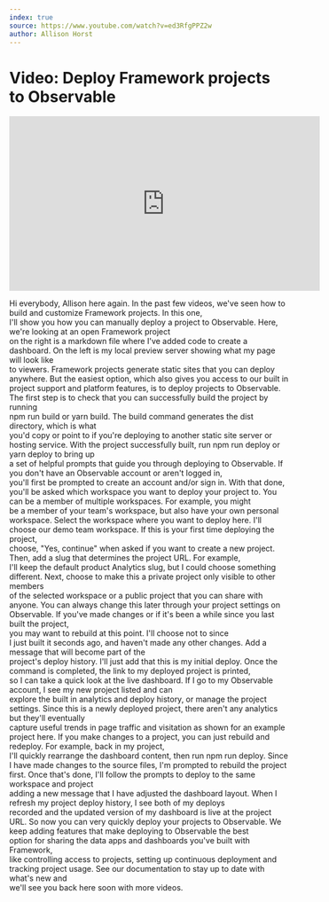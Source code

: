 ```yaml
---
index: true
source: https://www.youtube.com/watch?v=ed3RfgPPZ2w
author: Allison Horst
---
```


# Video: Deploy Framework projects to Observable

<iframe width="560" height="315" src="https://www.youtube.com/embed/ed3RfgPPZ2w?si=yEJWXkl_ntku_8Vp" title="YouTube video player" frameborder="0" allow="accelerometer; autoplay; clipboard-write; encrypted-media; gyroscope; picture-in-picture; web-share" referrerpolicy="strict-origin-when-cross-origin" allowfullscreen></iframe>

Hi everybody, Allison here again.
In the past few videos, we've seen how to build and customize Framework projects. In this one,  
I'll show you how you can manually deploy a project to Observable.
Here, we're looking at an open Framework project  
on the right is a markdown file where I've added code to create a dashboard.
On the left is my local preview server showing what my page will look like  
to viewers. Framework projects generate static sites that you can deploy anywhere.
But the easiest option, which also gives you access to our built in  
project support and platform features, is to deploy projects to Observable.
The first step is to check that you can successfully build the project by running  
npm run build or yarn build. The build command generates the dist directory, which is what  
you'd copy or point to if you're deploying to another static site server or hosting service.
With the project successfully built, run npm run deploy or yarn deploy to bring up  
a set of helpful prompts that guide you through deploying to Observable.
If you don't have an Observable account or aren't logged in,  
you'll first be prompted to create an account and/or sign in. With that done,  
you'll be asked which workspace you want to deploy your project to.
You can be a member of multiple workspaces. For example, you might  
be a member of your team's workspace, but also have your own personal workspace.
Select the workspace where you want to deploy here. I'll choose our demo team workspace.
If this is your first time deploying the project,  
choose, "Yes, continue" when asked if you want to create a new project.
Then, add a slug that determines the project URL. For example,  
I'll keep the default product Analytics slug, but I could choose something different.
Next, choose to make this a private project only visible to other members  
of the selected workspace or a public project that you can share with anyone.
You can always change this later through your project settings on Observable.
If you've made changes or if it's been a while since you last built the project,  
you may want to rebuild at this point. I'll choose not to since  
I just built it seconds ago, and haven't made any other changes.
Add a message that will become part of the  
project's deploy history. I'll just add that this is my initial deploy.
Once the command is completed, the link to my deployed project is printed,  
so I can take a quick look at the live dashboard.
If I go to my Observable account, I see my new project listed and can  
explore the built in analytics and deploy history, or manage the project settings.
Since this is a newly deployed project, there aren't any analytics but they'll eventually  
capture useful trends in page traffic and visitation as shown for an example project here.
If you make changes to a project, you can just rebuild and redeploy.
For example, back in my project,  
I'll quickly rearrange the dashboard content, then run npm run deploy.
Since I have made changes to the source files, I'm prompted to rebuild the project first.
Once that's done, I'll follow the prompts to deploy to the same workspace and project  
adding a new message that I have adjusted the dashboard layout.
When I refresh my project deploy history, I see both of my deploys  
recorded and the updated version of my dashboard is live at the project URL.
So now you can very quickly deploy your projects to Observable.
We keep adding features that make deploying to Observable the best  
option for sharing the data apps and dashboards you've built with Framework,  
like controlling access to projects, setting up continuous deployment and tracking project usage.
See our documentation to stay up to date with what's new and  
we'll see you back here soon with more videos.
